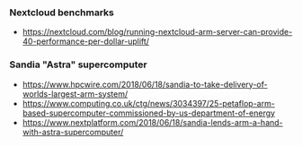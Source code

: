 ### Nextcloud benchmarks

* https://nextcloud.com/blog/running-nextcloud-arm-server-can-provide-40-performance-per-dollar-uplift/

### Sandia "Astra" supercomputer

* https://www.hpcwire.com/2018/06/18/sandia-to-take-delivery-of-worlds-largest-arm-system/
* https://www.computing.co.uk/ctg/news/3034397/25-petaflop-arm-based-supercomputer-commissioned-by-us-department-of-energy
* https://www.nextplatform.com/2018/06/18/sandia-lends-arm-a-hand-with-astra-supercomputer/
